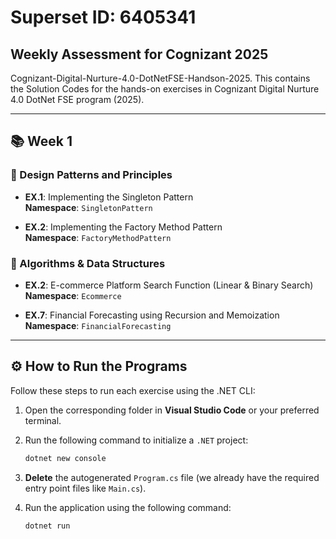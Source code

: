 # Superset ID: 6405341
## Weekly Assessment for Cognizant 2025

Cognizant-Digital-Nurture-4.0-DotNetFSE-Handson-2025.
This contains the Solution Codes for the hands-on exercises in Cognizant Digital Nurture 4.0 DotNet FSE program (2025).

---

## 📚 Week 1

### 🔹 Design Patterns and Principles

- **EX.1**: Implementing the Singleton Pattern  
  **Namespace**: `SingletonPattern`

- **EX.2**: Implementing the Factory Method Pattern  
  **Namespace**: `FactoryMethodPattern`

### 🔹 Algorithms & Data Structures

- **EX.2**: E-commerce Platform Search Function (Linear & Binary Search)  
  **Namespace**: `Ecommerce`

- **EX.7**: Financial Forecasting using Recursion and Memoization  
  **Namespace**: `FinancialForecasting`

---

## ⚙️ How to Run the Programs

Follow these steps to run each exercise using the .NET CLI:

1. Open the corresponding folder in **Visual Studio Code** or your preferred terminal.
   
2. Run the following command to initialize a ```.NET``` project:
   ```bash
   dotnet new console

4. **Delete** the autogenerated `Program.cs` file (we already have the required entry point files like `Main.cs`).

5. Run the application using the following command:
   ```bash
   dotnet run
